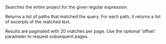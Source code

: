 Searches the entire project for the given regular expression.

Returns a list of paths that matched the query. For each path, it returns a list of excerpts of the matched text.

Results are paginated with 20 matches per page. Use the optional 'offset' parameter to request subsequent pages.
